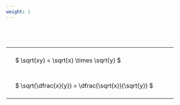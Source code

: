 ```yaml
---
weight: 1
---
```


#  
<br>
<style type="text/css">
#T_dc90f th.col_heading {
  text-align: left;
  font-size: 1em;
}
#T_dc90f td {
  text-align: left;
  font-size: 1em;
  padding: 1.5em;
}
#T_dc90f_row0_col0, #T_dc90f_row1_col0 {
  width: 400px;
  white-space: pre-wrap;
}
</style>
<table id="T_dc90f">
  <thead>
  </thead>
  <tbody>
    <tr>
      <td id="T_dc90f_row0_col0" class="data row0 col0" >$ \sqrt{xy} = \sqrt{x} \times \sqrt{y} $</td>
    </tr>
    <tr>
      <td id="T_dc90f_row1_col0" class="data row1 col0" >$ \sqrt{\dfrac{x}{y}} = \dfrac{\sqrt{x}}{\sqrt{y}} $</td>
    </tr>
  </tbody>
</table>
